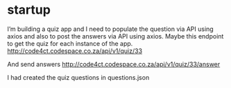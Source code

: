 # startup
I’m building a quiz app and I need to populate the question via API using axios and also to post the answers via API using axios.
Maybe this endpoint to get the quiz for each instance of the app.
http://code4ct.codespace.co.za/api/v1/quiz/33

And send answers http://code4ct.codespace.co.za/api/v1/quiz/33/answer

I had created the quiz questions in questions.json 
